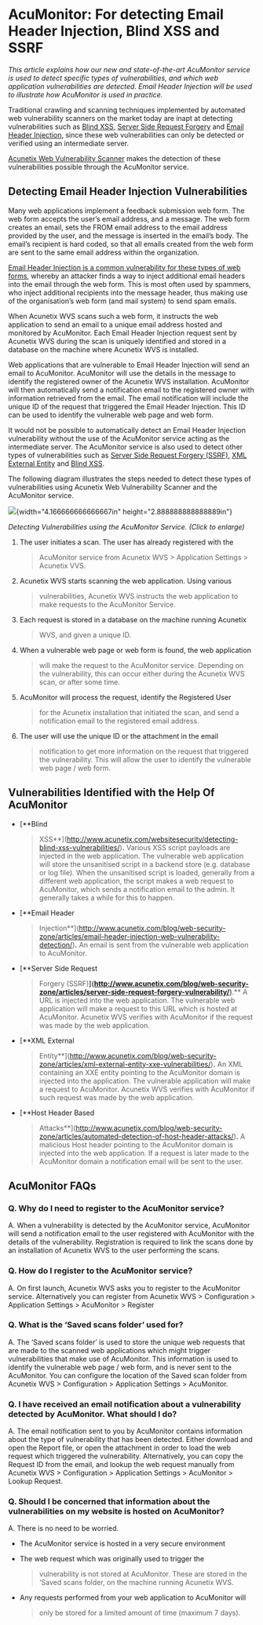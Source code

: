 **AcuMonitor: For detecting Email Header Injection, Blind XSS and SSRF**
========================================================================

*This article explains how our new and state-of-the-art AcuMonitor
service is used to detect specific types of vulnerabilities, and which
web application vulnerabilities are detected. Email Header Injection
will be used to illustrate how AcuMonitor is used in practice.*

Traditional crawling and scanning techniques implemented by automated
web vulnerability scanners on the market today are inapt at detecting
vulnerabilities such as [Blind
XSS](http://www.acunetix.com/websitesecurity/detecting-blind-xss-vulnerabilities/),
[Server Side Request
Forgery](http://www.acunetix.com/blog/web-security-zone/articles/server-side-request-forgery-vulnerability/)
and [Email Header
Injection](http://www.acunetix.com/blog/web-security-zone/articles/email-header-injection-web-vulnerability-detection/),
since these web vulnerabilities can only be detected or verified using
an intermediate server.

[Acunetix Web Vulnerability
Scanner](http://www.acunetix.com/vulnerability-scanner/) makes the
detection of these vulnerabilities possible through the AcuMonitor
service.

**Detecting Email Header Injection Vulnerabilities**
----------------------------------------------------

Many web applications implement a feedback submission web form. The web
form accepts the user’s email address, and a message. The web form
creates an email, sets the FROM email address to the email address
provided by the user, and the message is inserted in the email’s body.
The email’s recipient is hard coded, so that all emails created from the
web form are sent to the same email address within the organization.

[Email Header Injection is a common vulnerability for these types of web
forms](http://www.acunetix.com/blog/web-security-zone/articles/email-header-injection-web-vulnerability-detection/#Email-Header-Injection-WebForms),
whereby an attacker finds a way to inject additional email headers into
the email through the web form. This is most often used by spammers, who
inject additional recipients into the message header, thus making use of
the organisation’s web form (and mail system) to send spam emails.

When Acunetix WVS scans such a web form, it instructs the web
application to send an email to a unique email address hosted and
monitored by AcuMonitor. Each Email Header Injection request sent by
Acunetix WVS during the scan is uniquely identified and stored in a
database on the machine where Acunetix WVS is installed.

Web applications that are vulnerable to Email Header Injection will send
an email to AcuMonitor. AcuMonitor will use the details in the message
to identify the registered owner of the Acunetix WVS installation.
AcuMonitor will then automatically send a notification email to the
registered owner with information retrieved from the email. The email
notification will include the unique ID of the request that triggered
the Email Header Injection. This ID can be used to identify the
vulnerable web page and web form.

It would not be possible to automatically detect an Email Header
Injection vulnerability without the use of the AcuMonitor service acting
as the intermediate server. The AcuMonitor service is also used to
detect other types of vulnerabilities such as [Server Side Request
Forgery
(SSRF)](http://www.acunetix.com/blog/web-security-zone/articles/server-side-request-forgery-vulnerability/),
[XML External
Entity](http://www.acunetix.com/blog/web-security-zone/articles/xml-external-entity-xxe-vulnerabilities/)
and [Blind
XSS](http://www.acunetix.com/websitesecurity/detecting-blind-xss-vulnerabilities/).

The following diagram illustrates the steps needed to detect these types
of vulnerabilities using Acunetix Web Vulnerability Scanner and the
AcuMonitor service.

![](media/vulnerability-scanner/acumonitor-blind-xss-detection.md-images/media/image01.png){width="4.166666666666667in"
height="2.888888888888889in"}

*Detecting Vulnerabilities using the AcuMonitor Service. (Click to
enlarge)*

1.  The user initiates a scan. The user has already registered with the
    > AcuMonitor service from Acunetix WVS &gt; Application
    > Settings &gt; Acunetix VVS.

2.  Acunetix WVS starts scanning the web application. Using various
    > vulnerabilities, Acunetix WVS instructs the web application to
    > make requests to the AcuMonitor Service.

3.  Each request is stored in a database on the machine running Acunetix
    > WVS, and given a unique ID.

4.  When a vulnerable web page or web form is found, the web application
    > will make the request to the AcuMonitor service. Depending on the
    > vulnerability, this can occur either during the Acunetix WVS scan,
    > or after some time.

5.  AcuMonitor will process the request, identify the Registered User
    > for the Acunetix installation that initiated the scan, and send a
    > notification email to the registered email address.

6.  The user will use the unique ID or the attachment in the email
    > notification to get more information on the request that triggered
    > the vulnerability. This will allow the user to identify the
    > vulnerable web page / web form.

**Vulnerabilities Identified with the Help Of AcuMonitor**
----------------------------------------------------------

-   [**Blind
    > XSS**](http://www.acunetix.com/websitesecurity/detecting-blind-xss-vulnerabilities/)**.**
    > Various XSS script payloads are injected in the web application.
    > The vulnerable web application will store the unsanitised script
    > in a backend store (e.g. database or log file). When the
    > unsanitised script is loaded, generally from a different web
    > application, the script makes a web request to AcuMonitor, which
    > sends a notification email to the admin. It generally takes a
    > while for this to happen.

-   [**Email Header
    > Injection**](http://www.acunetix.com/blog/web-security-zone/articles/email-header-injection-web-vulnerability-detection/)**.**
    > An email is sent from the vulnerable web application
    > to AcuMonitor.

-   [**Server Side Request
    > Forgery (SSRF)**](http://www.acunetix.com/blog/web-security-zone/articles/server-side-request-forgery-vulnerability/)**.**
    > A URL is injected into the web application. The vulnerable web
    > application will make a request to this URL which is hosted
    > at AcuMonitor. Acunetix WVS verifies with AcuMonitor if the
    > request was made by the web application.

-   [**XML External
    > Entity**](http://www.acunetix.com/blog/web-security-zone/articles/xml-external-entity-xxe-vulnerabilities/)**.**
    > An XML containing an XXE entity pointing to the AcuMonitor domain
    > is injected into the application. The vulnerable application will
    > make a request to AcuMonitor. Acunetix WVS verifies with
    > AcuMonitor if such request was made by the web application.

-   [**Host Header Based
    > Attacks**](http://www.acunetix.com/blog/web-security-zone/articles/automated-detection-of-host-header-attacks/)**.**
    > A malicious Host header pointing to the AcuMonitor domain is
    > injected into the web application. If a request is later made to
    > the AcuMonitor domain a notification email will be sent to
    > the user.

**AcuMonitor FAQs**
-------------------

### **Q. Why do I need to register to the AcuMonitor service?**

A. When a vulnerability is detected by the AcuMonitor service,
AcuMonitor will send a notification email to the user registered with
AcuMonitor with the details of the vulnerability. Registration is
required to link the scans done by an installation of Acunetix WVS to
the user performing the scans.

### **Q. How do I register to the AcuMonitor service?**

A. On first launch, Acunetix WVS asks you to register to the AcuMonitor
service. Alternatively you can register from Acunetix WVS &gt;
Configuration &gt; Application Settings &gt; AcuMonitor &gt; Register

### **Q. What is the ‘Saved scans folder’ used for?**

A. The ‘Saved scans folder’ is used to store the unique web requests
that are made to the scanned web applications which might trigger
vulnerabilities that make use of AcuMonitor. This information is used to
identify the vulnerable web page / web form, and is never sent to the
AcuMonitor. You can configure the location of the Saved scan folder from
Acunetix WVS &gt; Configuration &gt; Application Settings &gt;
AcuMonitor.

### **Q. I have received an email notification about a vulnerability detected by AcuMonitor. What should I do?**

A. The email notification sent to you by AcuMonitor contains information
about the type of vulnerability that has been detected. Either download
and open the Report file, or open the attachment in order to load the
web request which triggered the vulnerability. Alternatively, you can
copy the Request ID from the email, and lookup the web request manually
from Acunetix WVS &gt; Configuration &gt; Application Settings &gt;
AcuMonitor &gt; Lookup Request.

### **Q. Should I be concerned that information about the vulnerabilities on my website is hosted on AcuMonitor?**

A. There is no need to be worried.

-   The AcuMonitor service is hosted in a very secure environment

-   The web request which was originally used to trigger the
    > vulnerability is not stored at AcuMonitor. These are stored in the
    > ‘Saved scans folder, on the machine running Acunetix WVS.

-   Any requests performed from your web application to AcuMonitor will
    > only be stored for a limited amount of time (maximum 7 days).


